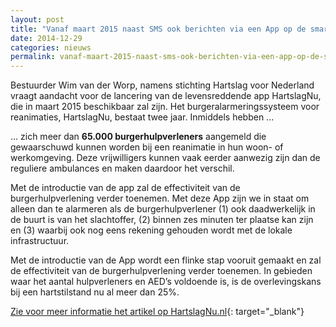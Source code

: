 ```yaml
---
layout: post
title: "Vanaf maart 2015 naast SMS ook berichten via een App op de smartphone"
date: 2014-12-29
categories: nieuws
permalink: vanaf-maart-2015-naast-sms-ook-berichten-via-een-app-op-de-smartphone
---
```

Bestuurder Wim van der Worp, namens stichting Hartslag voor Nederland vraagt aandacht voor de lancering van de levensreddende app HartslagNu, die in maart 2015 beschikbaar zal zijn. Het burgeralarmeringssysteem voor reanimaties, HartslagNu, bestaat twee jaar. Inmiddels hebben ...

... zich meer dan **65.000 burgerhulpverleners** aangemeld die gewaarschuwd kunnen worden bij een reanimatie in hun woon- of werkomgeving. Deze vrijwilligers kunnen vaak eerder aanwezig zijn dan de reguliere ambulances en maken daardoor het verschil.

Met de introductie van de app zal de effectiviteit van de burgerhulpverlening verder toenemen. Met deze App zijn we in staat om alleen dan te alarmeren als de burgerhulpverlener (1) ook daadwerkelijk in de buurt is van het slachtoffer, (2) binnen zes minuten ter plaatse kan zijn en (3) waarbij ook nog eens rekening gehouden wordt met de lokale infrastructuur. 

Met de introductie van de App wordt een flinke stap vooruit gemaakt en zal de effectiviteit van de burgerhulpverlening verder toenemen. In gebieden waar het aantal hulpverleners en AED’s voldoende is, is de overlevingskans bij een hartstilstand nu al meer dan 25%.

[Zie voor meer informatie het artikel op HartslagNu.nl](http://www.hartslagnu.nl/nieuws/164/hartslagnu-luidt-gong-op-beursplein-5.html){: target="_blank"}